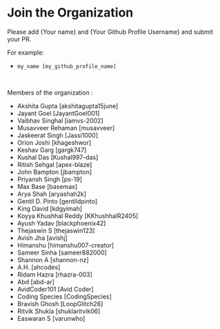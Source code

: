 # Join the Organization

Please add {Your name} and {Your Github Profile Username} and submit your PR. <br>

For example: <br>

* ``` my_name [my_github_profile_name] ```

<br>

Members of the organization : <br>

* Akshita Gupta [akshitagupta15june]
* Jayant Goel [JayantGoel001]
* Vaibhav Singhal [iamvs-2002]
* Musavveer Rehaman [musavveer]
* Jaskeerat Singh [Jassi1000]
* Orion Joshi [khageshwor]
* Keshav Garg [gargk747]
* Kushal Das [Kushal997-das]
* Ritish Sehgal [apex-blaze]
* John Bampton [jbampton]
* Priyansh Singh [ps-19]
* Max Base [basemax]
* Arya Shah [aryashah2k]
* Gentil D. Pinto [gentildpinto]
* King David [kdgyimah]
* Koyya Khushhal Reddy [KKhushhalR2405]
* Ayush Yadav [blackphoenix42]
* Thejaswin S [thejaswin123]
* Avish Jha [avishj]
* Himanshu [himanshu007-creator]
* Sameer Sinha [sameer882000]
* Shannon A [shannon-nz]
* A.H. [ahcodes]
* Ridam Hazra [rhazra-003]
* Abd [abd-ar]
* AvidCoder101 [Avid Coder]
* Coding Species [CodingSpecies]
* Bravish Ghosh [LoopGlitch26]
* Ritvik Shukla [shuklaritvik06]
* Easwaran S [varunwho]

